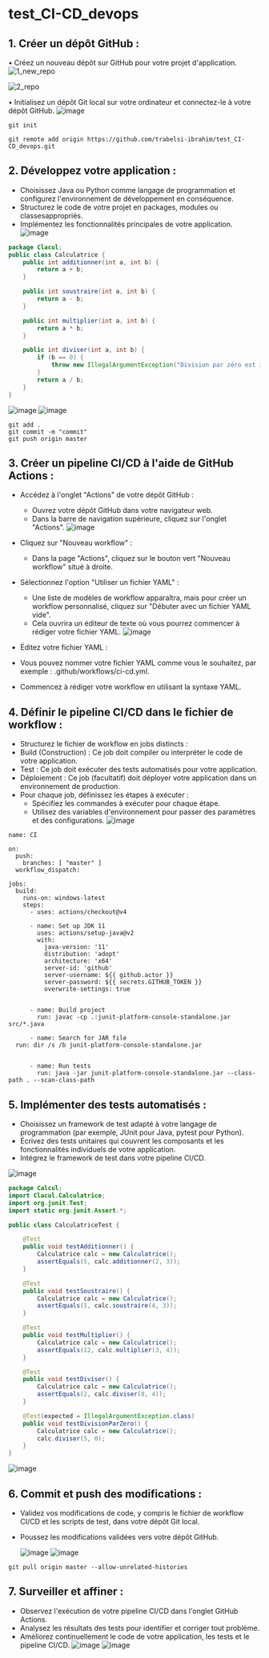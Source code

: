 # test_CI-CD_devops
## 1. Créer un dépôt GitHub :
• Créez un nouveau dépôt sur GitHub pour votre projet d'application.
![1_new_repo](https://github.com/trabelsi-ibrahim/test_CI-CD_devops/assets/121525548/91115968-5af7-42cc-883f-aa5c4520c627)

![2_repo](https://github.com/trabelsi-ibrahim/test_CI-CD_devops/assets/121525548/b7097d63-8a90-4549-a3e2-4adf6160d073)

• Initialisez un dépôt Git local sur votre ordinateur et connectez-le à votre dépôt GitHub.
![image](https://github.com/trabelsi-ibrahim/test_CI-CD_devops/assets/121525548/c7224340-d80e-40eb-abd4-de88eb5d2b5d)
```
git init
```
```
git remote add origin https://github.com/trabelsi-ibrahim/test_CI-CD_devops.git
```

## 2. Développez votre application :
- Choisissez Java ou Python comme langage de programmation et configurez l'environnement de développement en conséquence.
- Structurez le code de votre projet en packages, modules ou classesappropriés.
- Implémentez les fonctionnalités principales de votre application.
![image](https://github.com/trabelsi-ibrahim/test_CI-CD_devops/assets/121525548/d75f4f40-7fb8-4068-8278-ca666382013a)
```java
package Clacul;
public class Calculatrice {
    public int additionner(int a, int b) {
        return a + b;
    }

    public int soustraire(int a, int b) {
        return a - b;
    }

    public int multiplier(int a, int b) {
        return a * b;
    }

    public int diviser(int a, int b) {
        if (b == 0) {
            throw new IllegalArgumentException("Division par zéro est impossible");
        }
        return a / b;
    }
}
```
![image](https://github.com/trabelsi-ibrahim/test_CI-CD_devops/assets/121525548/fe1e20d9-1562-4ed5-96b3-aa47ed293fe0)
![image](https://github.com/trabelsi-ibrahim/test_CI-CD_devops/assets/121525548/f7095ad4-0f5b-42c3-929a-1fd5fc84e660)

```
git add .
git commit -m "commit"
git push origin master

```
## 3. Créer un pipeline CI/CD à l'aide de GitHub Actions :
- Accédez à l'onglet "Actions" de votre dépôt GitHub :
  - Ouvrez votre dépôt GitHub dans votre navigateur web.
  - Dans la barre de navigation supérieure, cliquez sur l'onglet "Actions".
   ![image](https://github.com/trabelsi-ibrahim/test_CI-CD_devops/assets/121525548/ac6e2a9f-4ff9-461a-a4e8-a1c9afd830c2)

- Cliquez sur "Nouveau workflow" :
  - Dans la page "Actions", cliquez sur le bouton vert "Nouveau workflow" situé à droite.
- Sélectionnez l'option "Utiliser un fichier YAML" :
  - Une liste de modèles de workflow apparaîtra, mais pour créer un workflow personnalisé, cliquez sur "Débuter avec un fichier YAML vide".
  - Cela ouvrira un éditeur de texte où vous pourrez commencer à rédiger votre fichier YAML.
    ![image](https://github.com/trabelsi-ibrahim/test_CI-CD_devops/assets/121525548/7c22f4cc-2f19-4ced-92e7-12cf073e9f69)

- Éditez votre fichier YAML :
- Vous pouvez nommer votre fichier YAML comme vous le souhaitez, par exemple : .github/workflows/ci-cd.yml.
- Commencez à rédiger votre workflow en utilisant la syntaxe YAML.

## 4. Définir le pipeline CI/CD dans le fichier de workflow :
- Structurez le fichier de workflow en jobs distincts :
- Build (Construction) : Ce job doit compiler ou interpréter le code de votre application.
- Test : Ce job doit exécuter des tests automatisés pour votre application.
- Déploiement : Ce job (facultatif) doit déployer votre application dans un environnement de production.
- Pour chaque job, définissez les étapes à exécuter :
  - Spécifiez les commandes à exécuter pour chaque étape.
  - Utilisez des variables d'environnement pour passer des paramètres et des configurations.
    ![image](https://github.com/trabelsi-ibrahim/test_CI-CD_devops/assets/121525548/9baffb9b-ac8c-4c43-bbee-0eb35ac0d0ad)
```YAMAL
name: CI

on:
  push:
    branches: [ "master" ]
  workflow_dispatch:

jobs:
  build:
    runs-on: windows-latest
    steps:
      - uses: actions/checkout@v4

      - name: Set up JDK 11
        uses: actions/setup-java@v2
        with:
          java-version: '11'
          distribution: 'adopt'
          architecture: 'x64'
          server-id: 'github'
          server-username: ${{ github.actor }}
          server-password: ${{ secrets.GITHUB_TOKEN }}
          overwrite-settings: true

     
      - name: Build project
        run: javac -cp .:junit-platform-console-standalone.jar src/*.java

      - name: Search for JAR file
  run: dir /s /b junit-platform-console-standalone.jar


      - name: Run tests
        run: java -jar junit-platform-console-standalone.jar --class-path . --scan-class-path

```

## 5. Implémenter des tests automatisés :
- Choisissez un framework de test adapté à votre langage de programmation (par exemple, JUnit pour Java, pytest pour Python).
- Écrivez des tests unitaires qui couvrent les composants et les fonctionnalités individuels de votre application.
- Intégrez le framework de test dans votre pipeline CI/CD.
  
![image](https://github.com/trabelsi-ibrahim/test_CI-CD_devops/assets/121525548/5fa497aa-fed4-4a57-a6d2-b02dda51d135)
```java
package Calcul;
import Clacul.Calculatrice;
import org.junit.Test;
import static org.junit.Assert.*;

public class CalculatriceTest {

    @Test
    public void testAdditionner() {
        Calculatrice calc = new Calculatrice();
        assertEquals(5, calc.additionner(2, 3));
    }

    @Test
    public void testSoustraire() {
        Calculatrice calc = new Calculatrice();
        assertEquals(1, calc.soustraire(4, 3));
    }

    @Test
    public void testMultiplier() {
        Calculatrice calc = new Calculatrice();
        assertEquals(12, calc.multiplier(3, 4));
    }

    @Test
    public void testDiviser() {
        Calculatrice calc = new Calculatrice();
        assertEquals(2, calc.diviser(8, 4));
    }

    @Test(expected = IllegalArgumentException.class)
    public void testDivisionParZero() {
        Calculatrice calc = new Calculatrice();
        calc.diviser(5, 0);
    }
}


```
![image](https://github.com/trabelsi-ibrahim/test_CI-CD_devops/assets/121525548/d3633492-7a47-46d5-9674-fc3474ef5916)

## 6. Commit et push des modifications :
-  Validez vos modifications de code, y compris le fichier de workflow CI/CD et les scripts de test, dans votre dépôt Git local.
- Poussez les modifications validées vers votre dépôt GitHub.

  ![image](https://github.com/trabelsi-ibrahim/test_CI-CD_devops/assets/121525548/e49ed15f-1de0-4118-9843-74d97748d62d)
![image](https://github.com/trabelsi-ibrahim/test_CI-CD_devops/assets/121525548/78aff333-96a2-4879-bce8-5e3784500cd5)

```
git pull origin master --allow-unrelated-histories

```

## 7. Surveiller et affiner :
- Observez l'exécution de votre pipeline CI/CD dans l'onglet GitHub Actions.
- Analysez les résultats des tests pour identifier et corriger tout problème.
- Améliorez continuellement le code de votre application, les tests et le pipeline CI/CD.
![image](https://github.com/trabelsi-ibrahim/test_CI-CD_devops/assets/121525548/2271f50f-c022-4da9-80e8-2a5c94ae1962)
![image](https://github.com/trabelsi-ibrahim/test_CI-CD_devops/assets/121525548/54fc70ad-17ae-410d-be98-23b4af0c0373)

